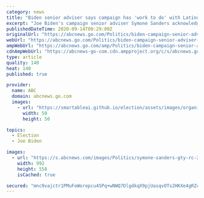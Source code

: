 ```yaml
---
category: news
title: "Biden senior adviser says campaign has 'work to do' with Latino voters"
excerpt: "Joe Biden's campaign senior adviser Symone Sanders acknowledged Sunday that the former vice president's campaign has work to do to woo Latino voters with just over 50 days until the November election."
publishedDateTime: 2020-09-14T00:29:00Z
originalUrl: "https://abcnews.go.com/Politics/biden-campaign-senior-adviser-campaign-work-latino-voters/story?id=72971421"
webUrl: "https://abcnews.go.com/Politics/biden-campaign-senior-adviser-campaign-work-latino-voters/story?id=72971421"
ampWebUrl: "https://abcnews.go.com/amp/Politics/biden-campaign-senior-adviser-campaign-work-latino-voters/story?id=72971421"
cdnAmpWebUrl: "https://abcnews-go-com.cdn.ampproject.org/c/s/abcnews.go.com/amp/Politics/biden-campaign-senior-adviser-campaign-work-latino-voters/story?id=72971421"
type: article
quality: 140
heat: 140
published: true

provider:
  name: ABC
  domain: abcnews.go.com
  images:
    - url: "https://smartableai.github.io/election/assets/images/organizations/abcnews.go.com-50x50.jpg"
      width: 50
      height: 50

topics:
  - Election
  - Joe Biden

images:
  - url: "https://s.abcnews.com/images/Politics/symone-sanders-gty-rc-200912_hpMain_16x9_992.jpg"
    width: 992
    height: 558
    isCached: true

secured: "mnc9vajctr1PMuFoWorepcu4SPq+wNWQ7DlgdkqX9pjUasqvOTs2HKXe4gRZcMJw7+xn6gxyhtu8GWae5J4tVbcLPXu99lLuIudY7+j/jI6dWKUQm1kV+2f0pLrNHzjZ/P+LNSAMZD3HqZSwImh4O/G3VKp7+eu29H1UnGxX4XBj3nVA8qxvMoF1AcwcM6u+yonasCW2okka1EHBa7dPR9b/dWijBsZBdbalHkkippY6xSjsvecuMbdM9DgEzaTQv3jv7kSS4WNeLtl/EztovIRUZBWAXM5wcCq3L7wLUYX7pIFl+oFBbPx5D+A3zP0BCh7OtLGYKsZbsX0eTglVZiYmzTkSLmsS2fJS1scZYiI=;8LZ5XLBR5f7XV3iuWsgdVg=="
---
```


